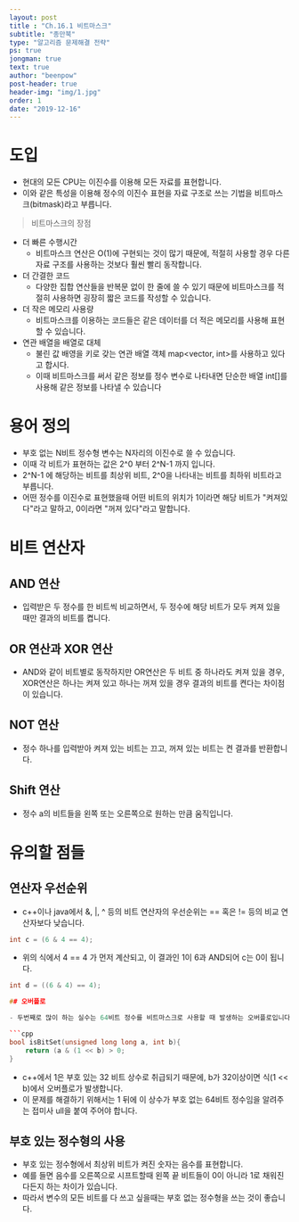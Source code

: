 ```yaml
---
layout: post
title : "Ch.16.1 비트마스크"
subtitle: "종만북"
type: "알고리즘 문제해결 전략"
ps: true
jongman: true
text: true
author: "beenpow"
post-header: true
header-img: "img/1.jpg"
order: 1
date: "2019-12-16"
---
```


# 도입

- 현대의 모든 CPU는 이진수를 이용해 모든 자료를 표현합니다.
- 이와 같은 특성을 이용해 정수의 이진수 표현을 자료 구조로 쓰는 기법을 비트마스크(bitmask)라고
  부릅니다.

> 비트마스크의 장점
- 더 빠른 수행시간
    - 비트마스크 연산은 O(1)에 구현되는 것이 많기 때문에, 적절히 사용할 경우 다른 자료 구조를
      사용하는 것보다 훨씬 빨리 동작합니다.
- 더 간결한 코드
    - 다양한 집합 연산들을 반복문 없이 한 줄에 쓸 수 있기 때문에 비트마스크를 적절히 사용하면 굉장히
      짧은 코드를 작성할 수 있습니다.
- 더 작은 메모리 사용량
    - 비트마스크를 이용하는 코드들은 같은 데이터를 더 적은 메모리를 사용해 표현할 수 있습니다.
- 연관 배열을 배열로 대체
    - 불린 값 배영을 키로 갖는 연관 배열 객체 map<vector<bool>, int>를 사용하고 있다고 합시다.
    - 이때 비트마스크를 써서 같은 정보를 정수 변수로 나타내면 단순한 배열 int[]를 사용해 같은 정보를
      나타낼 수 있습니다

# 용어 정의

- 부호 없는 N비트 정수형 변수는 N자리의 이진수로 쓸 수 있습니다.
- 이때 각 비트가 표현하는 값은 2^0 부터 2^N-1 까지 입니다.
- 2^N-1 에 해당하는 비트를 최상위 비트, 2^0을 나타내는 비트를 최하위 비트라고 부릅니다.
- 어떤 정수를 이진수로 표현했을때 어떤 비트의 위치가 1이라면 해당 비트가 "켜져있다"라고 말하고,
  0이라면 "꺼져 있다"라고 말합니다.

# 비트 연산자

## AND 연산

- 입력받은 두 정수를 한 비트씩 비교하면서, 두 정수에 해당 비트가 모두 켜져 있을 때만 결과의 비트를
  켭니다.

## OR 연산과 XOR 연산

- AND와 같이 비트별로 동작하지만 OR연산은 두 비트 중 하나라도 켜져 있을 경우, XOR연산은 하나는 켜져
  있고 하나는 꺼져 있을 경우 결과의 비트를 켠다는 차이점이 있습니다.

## NOT 연산

- 정수 하나를 입력받아 켜져 있는 비트는 끄고, 꺼져 있는 비트는 켠 결과를 반환합니다.

## Shift 연산

- 정수 a의 비트들을 왼쪽 또는 오른쪽으로 원하는 만큼 움직입니다.

# 유의할 점들

## 연산자 우선순위

- c++이나 java에서 &, |, ^ 등의 비트 연산자의 우선순위는 == 혹은 != 등의 비교 연산자보다 낮습니다.

```cpp
int c = (6 & 4 == 4);
```

- 위의 식에서 4 == 4 가 먼저 계산되고, 이 결과인 1이 6과 AND되어 c는 0이 됩니다.

```cpp
int d = ((6 & 4) == 4);

## 오버플로

- 두번째로 많이 하는 실수는 64비트 정수를 비트마스크로 사용할 때 발생하는 오버플로입니다.

```cpp
bool isBitSet(unsigned long long a, int b){
    return (a & (1 << b) > 0;
}
```

- c++에서 1은 부호 있는 32 비트 상수로 취급되기 때문에, b가 32이상이면 식(1 << b)에서 오버플로가
  발생합니다.
- 이 문제를 해결하기 위해서는 1 뒤에 이 상수가 부호 없는 64비트 정수임을 알려주는 접미사 ull을 붙여
  주어야 합니다.

## 부호 있는 정수형의 사용

- 부호 있는 정수형에서 최상위 비트가 켜진 숫자는 음수를 표현합니다.
- 예를 들면 음수를 오른쪽으로 시프트할때 왼쪽 끝 비트들이 0이 아니라 1로 채워진다든지 하는 차이가
  있습니다.
- 따라서 변수의 모든 비트를 다 쓰고 싶을때는 부호 없는 정수형을 쓰는 것이 좋습니다.
